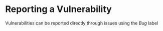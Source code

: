 # Reporting a Vulnerability

Vulnerabilities can be reported directly through issues using the *Bug* label
